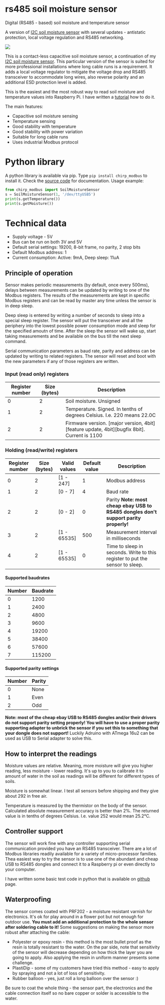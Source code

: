 # rs485 soil moisture sensor
Digital (RS485 - based) soil moisture and temperature sensor 

A version of [I2C soil moisture sensor](https://github.com/Miceuz/i2c-moisture-sensor) with several updates - antistatic protection, local voltage regulation and RS485 networking.

![](rs485-moist-sensor.png)

This is a contact-less capacitive soil moisture sensor, a continuation of my [I2C soil moisture sensor](https://github.com/Miceuz/i2c-moisture-sensor). This particular version of the sensor is suited for more professional installations where long cable runs is a requirement. It adds a local voltage regulator to mitigate the voltage drop and RS485 transceiver to accommodate long wires, also reverse polarity and an additional ESD protection level is added. 

This is the easiest and the most robust way to read soil moisture and temperature values into Raspberry Pi. I have written a [tutorial](https://github.com/Miceuz/rs485-moist-sensor/tree/master/tutorial) how to do it.

The main features:

 * Capacitive soil moisture sensing
 * Temperature sensing
 * Good stability with temperature
 * Good stability with power variation
 * Suitable for long cable runs
 * Uses industrial Modbus protocol

# Python library

A python library is available via pip. Type `pip install chirp_modbus` to install it. Check the [source code](https://github.com/Miceuz/rs485-moist-sensor/blob/master/utils/lib/chirp_modbus.py) for documentation. Usage example:
```python
from chirp_modbus import SoilMoistureSensor
s = SoilMoistureSensor(1, '/dev/ttyUSB5')
print(s.getTemperature())
print(s.getMoisture())
```


# Technical data

 * Supply voltage - 5V
 * Bus can be run on both 3V and 5V
 * Default serial settings: 19200, 8-bit frame, no parity, 2 stop bits
 * Default Modbus address: 1
 * Current consumption: Active: 9mA, Deep sleep: 11uA

## Principle of operation

Sensor makes periodic measurements (by default, once every 500ms), delays between measurements can be updated by writing to one of the Modbus registers. The results of the measurements are kept in specific Modbus registers and can be read by master any time unless the sensor is in deep sleep. 

Deep sleep is entered by writing a number of seconds to sleep into a special sleep register. The sensor will put the transceiver and all the periphery into the lowest possible power consumption mode and sleep for the specified amoutn of time. After the sleep the sensor will wake up, start taking measurements and be available on the bus till the next sleep command.

Serial communication parameters as baud rate, parity and address can be updated by writing to related registers. The sensor will reset and boot with the new parameters if any of those registers are written.

### Input (read only) registers

|Register number | Size (bytes) | Description |
|----------------|------------- |-------------|
|       0        |      2       | Soil moisture. Unsigned |
|       1        |      2       | Temperature. Signed. In tenths of degrees Celsius. I.e. 220 means 22.0C |
|       2        |      2       | Firmware version. [major version, 4bit][feature update, 4bit][bugfix 8bit]. Current is 1100|

### Holding (read/write) registers

|Register number | Size (bytes) | Valid values | Default value | Description |
|----------------|--------------|------------- |---------------|-------------|
|        0       |       2      |  [1 - 247]   |      1        | Modbus address |
|        1       |       2      |  [0 - 7]     |      4        | Baud rate |
|        2       |       2      |  [0 - 2]     |      0        | Parity **Note: most cheap ebay USB to RS485 dongles don't support parity properly!** |
|        3       |       2      |  [1 - 65535] |     500       | Measurement interval in milliseconds |
|        4       |       2      |  [1 - 65535] |      0        | Time to sleep in seconds. Write to this register to put the sensor to sleep. |

#### Supported baudrates

 Number | Baudrate
--------|---------
   0    |  1200
   1    |  2400
   2    |  4800
   3    |  9600
   4    |  19200
   5    |  38400
   6    |  57600
   7    |  115200

#### Supported parity settings

 Number | Parity
--------|---------
   0    |  None
   1    |  Even
   2    |  Odd

**Note: most of the cheap ebay USB to RS485 dongles and/or their drivers do not support parity setting properly! You will have to use a proper parity supporting adapter to unbrick the sensor if you set this to something that your dongle does not support!** Luckily Adruino with ATmega 16u2 can be used as USB to Serial adapter to solve this.

## How to interpret the readings

Moisture values are relative. Meaning, more moisture will give you higher reading, less moisture - lower reading. It's up to you to calibrate it to amount of water in the soil as readings will be different for different types of soils. 

Moisture is somewhat linear. I test all sensors before shipping and they give about 292 in free air. 

Temperature is measured by the thermistor on the body of the sensor. Calculated absolute measurement accuracy is better than 2%. The returned value is in tenths of degrees Celsius. I.e. value 252 would mean 25.2°C.

## Controller support

The sensor will work fine with any controller supporting serial communication provided you have an RS485 transceiver. There are a lot of Modbus libraries readily available for a variety of micro-processor families. Thea easiest way to try the sensor is to use one of the abundant and cheap USB to RS485 dongles and connect it to a Raspberry pi or even directly to your computer. 

I have written some basic test code in python that is available on [github](https://github.com/Miceuz/i2c-moisture-sensor/blob/master/README.md) page. 

## Waterproofing

The sensor comes coated with PRF202 - a moisture resistant varnish for electronics. It's ok for play around in a flower pot but not enough for outdoor use. **You must add an additional protection to the whole sensor after soldering cable to it!** Some suggestions on making the sensor more robust after attaching the cable:

 * Polyester or epoxy resin - this method is the most bullet proof as the resin is totally resistant to the water. On the par side, note that sensitivity of the sensor will decrease depending on how thick the layer you are going to apply. Also applying the resin in uniform manner presents some challenge.
 * PlastiDip - some of my customers have tried this method - easy to apply by spraying and not a lot of loss of sensitivity.
 * Rubber balloon - yes, just roll a long balloon over the sensor :)  

Be sure to coat the whole thing - the sensor part, the electronics and the cable connection itself so no bare copper or solder is accessible to the water.

